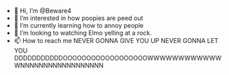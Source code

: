 - 👋 Hi, I’m @Beware4
- 👀 I’m interested in how poopies are peed out
- 🌱 I’m currently learning how to annoy people
- 💞️ I’m looking to watching Elmo yelling at a rock.
- 📫 How to reach me NEVER GONNA GIVE YOU UP NEVER GONNA LET YOU DDDDDDDDDDDOOOOOOOOOOOOOOOOOOWWWWWWWWWWWWWNNNNNNNNNNNNNNNNNN
